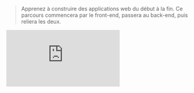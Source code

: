 > Apprenez à construire des applications web du début à la fin. Ce parcours commencera par le front-end, passera au back-end, puis reliera les deux.

![Web Development Foundations](https://github.com/SiriusWhite2099/DEV/blob/main/SEMAINE%201/FULL%20STACK%20ENGINEER/Web%20Development%20Foundations/Web%20Development%20Foundations.md)
